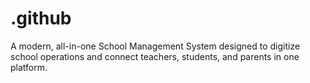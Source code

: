 # .github
A modern, all-in-one School Management System designed to digitize school operations and connect teachers, students, and parents in one platform.
